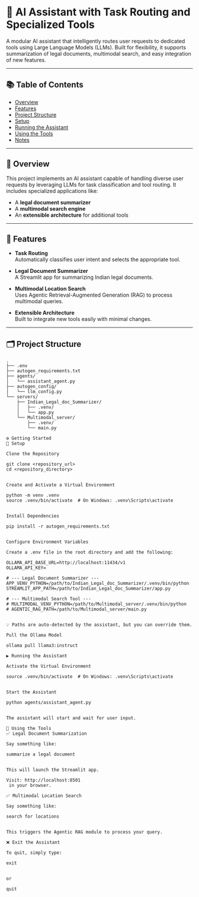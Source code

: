 # 🤖 AI Assistant with Task Routing and Specialized Tools

A modular AI assistant that intelligently routes user requests to dedicated tools using Large Language Models (LLMs). Built for flexibility, it supports summarization of legal documents, multimodal search, and easy integration of new features.

---

## 📚 Table of Contents

- [Overview](#overview)  
- [Features](#features)  
- [Project Structure](#project-structure)  
- [Setup](#setup)  
- [Running the Assistant](#running-the-assistant)  
- [Using the Tools](#using-the-tools)  
- [Notes](#notes)  

---

## 🧠 Overview

This project implements an AI assistant capable of handling diverse user requests by leveraging LLMs for task classification and tool routing. It includes specialized applications like:

- A **legal document summarizer**
- A **multimodal search engine**
- An **extensible architecture** for additional tools

---

## 🚀 Features

- **Task Routing**  
  Automatically classifies user intent and selects the appropriate tool.

- **Legal Document Summarizer**  
  A Streamlit app for summarizing Indian legal documents.

- **Multimodal Location Search**  
  Uses Agentic Retrieval-Augmented Generation (RAG) to process multimodal queries.

- **Extensible Architecture**  
  Built to integrate new tools easily with minimal changes.

---

## 🗂️ Project Structure

```plaintext
.
├── .env
├── autogen_requirements.txt
├── agents/
│   └── assistant_agent.py
├── autogen_config/
│   └── llm_config.py
└── servers/
    ├── Indian_Legal_doc_Summarizer/
    │   ├── .venv/
    │   └── app.py
    └── Multimodal_server/
        ├── .venv/
        └── main.py

⚙️ Getting Started
🔧 Setup

Clone the Repository

git clone <repository_url>
cd <repository_directory>


Create and Activate a Virtual Environment

python -m venv .venv
source .venv/bin/activate  # On Windows: .venv\Scripts\activate


Install Dependencies

pip install -r autogen_requirements.txt


Configure Environment Variables

Create a .env file in the root directory and add the following:

OLLAMA_API_BASE_URL=http://localhost:11434/v1
OLLAMA_API_KEY=

# --- Legal Document Summarizer ---
APP_VENV_PYTHON=/path/to/Indian_Legal_doc_Summarizer/.venv/bin/python
STREAMLIT_APP_PATH=/path/to/Indian_Legal_doc_Summarizer/app.py

# --- Multimodal Search Tool ---
# MULTIMODAL_VENV_PYTHON=/path/to/Multimodal_server/.venv/bin/python
# AGENTIC_RAG_PATH=/path/to/Multimodal_server/main.py


💡 Paths are auto-detected by the assistant, but you can override them.

Pull the Ollama Model

ollama pull llama3:instruct

▶️ Running the Assistant

Activate the Virtual Environment

source .venv/bin/activate  # On Windows: .venv\Scripts\activate


Start the Assistant

python agents/assistant_agent.py


The assistant will start and wait for user input.

🧰 Using the Tools
✅ Legal Document Summarization

Say something like:

summarize a legal document


This will launch the Streamlit app.

Visit: http://localhost:8501
 in your browser.

✅ Multimodal Location Search

Say something like:

search for locations


This triggers the Agentic RAG module to process your query.

❌ Exit the Assistant

To quit, simply type:

exit


or

quit
